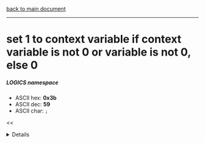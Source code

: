 [back to main document](../README.md)

---

# set 1 to context variable if context variable is not 0 or variable is not 0, else 0
##### LOGICS namespace
- ASCII hex: __0x3b__
- ASCII dec: __59__
- ASCII char: `;`

<<<DETAILS>>>

---

<<<USAGE>>>

---

<<<EXAMPLELINKSECTION>>>

---

[back to main document](../README.md)

***PROJECT RATTISH `@` 2023***
